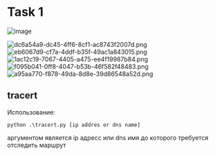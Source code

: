 # Task 1

![image](https://github.com/RTsolispaick/NetworkProtocols/assets/42037004/9d36f97f-c53e-4379-812b-226af8fac1d5)

![dc6a54a9-dc45-4ff6-8cf1-ac8743f2007d.png](..%2F..%2FDownloads%2Fdc6a54a9-dc45-4ff6-8cf1-ac8743f2007d.png)
![eb6067d9-cf7a-4ddf-b35f-49ac1a843015.png](..%2F..%2FDownloads%2Feb6067d9-cf7a-4ddf-b35f-49ac1a843015.png)
![1ac12c19-7067-4405-a475-ee4f19987b84.png](..%2F..%2FDownloads%2F1ac12c19-7067-4405-a475-ee4f19987b84.png)
![f095b041-0ff8-4047-b53b-46f582f48483.png](..%2F..%2FDownloads%2Ff095b041-0ff8-4047-b53b-46f582f48483.png)
![a95aa770-f878-49da-8d8e-39d86548a52d.png](..%2F..%2FDownloads%2Fa95aa770-f878-49da-8d8e-39d86548a52d.png)

## tracert
Использование:  
```
python .\tracert.py [ip addres or dns name]
```
аргументом является ip адресс или dns имя до которого требуется отследить маршрут
